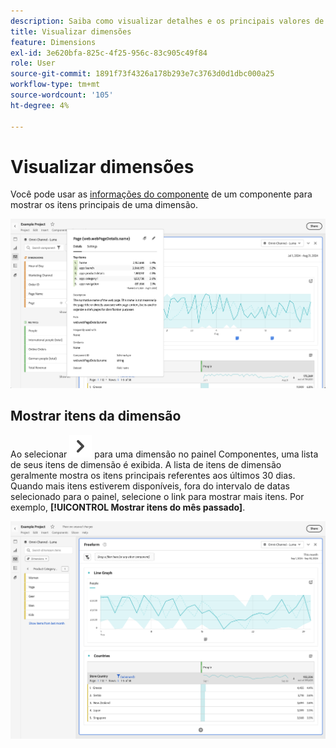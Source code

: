 ```yaml
---
description: Saiba como visualizar detalhes e os principais valores de uma dimensão no Analysis Workspace.
title: Visualizar dimensões
feature: Dimensions
exl-id: 3e620bfa-825c-4f25-956c-83c905c49f84
role: User
source-git-commit: 1891f73f4326a178b293e7c3763d0d1dbc000a25
workflow-type: tm+mt
source-wordcount: '105'
ht-degree: 4%

---
```


# Visualizar dimensões

Você pode usar as [informações do componente](/help/components/use-components-in-workspace.md#component-info) de um componente para mostrar os itens principais de uma dimensão.

![Informações do componente](../assets/component-info.png)

<!--
Now, by default, we show dynamic values instead of static ones, with the option to turn them into static values. Other things to note:

* As your data updates, the dynamic dimension columns will update to show the current 5/15 dimension items.
* A dynamic dimension column that is copied or moved will become static.
* When hovering a static dimension column you will see a lock icon, indicating that the dimension is static.

![Dimension column popup highlighting the lock icon.](assets/dimension_static.png)

-->


## Mostrar itens da dimensão

Ao selecionar ![DivisaDireita](/help/assets/icons/ChevronRight.svg) para uma dimensão no painel Componentes, uma lista de seus itens de dimensão é exibida. A lista de itens de dimensão geralmente mostra os itens principais referentes aos últimos 30 dias. Quando mais itens estiverem disponíveis, fora do intervalo de datas selecionado para o painel, selecione o link para mostrar mais itens. Por exemplo, **[!UICONTROL Mostrar itens do mês passado]**.

![Mostrar itens da dimensão](assets/dimension-items.png)

